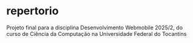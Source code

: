 # repertorio
Projeto final para a disciplina Desenvolvimento Webmobile 2025/2, do curso de Ciência da Computação na Universidade Federal do Tocantins
